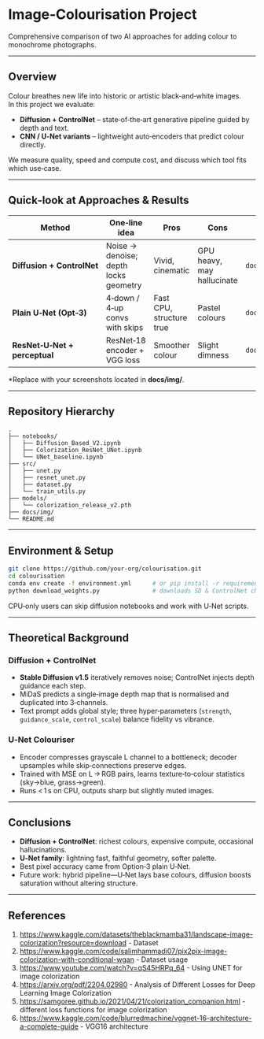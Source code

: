 # Image‑Colourisation Project

Comprehensive comparison of two AI approaches for adding colour to monochrome photographs.

---

## Overview
Colour breathes new life into historic or artistic black‑and‑white images.  
In this project we evaluate:

* **Diffusion + ControlNet** – state‑of‑the‑art generative pipeline guided by depth and text.  
* **CNN / U‑Net variants** – lightweight auto‑encoders that predict colour directly.

We measure quality, speed and compute cost, and discuss which tool fits which use‑case.

---

## Quick‑look at Approaches & Results
| Method | One‑line idea | Pros | Cons | Example* |
|--------|---------------|------|------|----------|
| **Diffusion + ControlNet** | Noise → denoise; depth locks geometry | Vivid, cinematic | GPU heavy, may hallucinate | `docs/img/diffusion.png` |
| **Plain U‑Net (Opt‑3)** | 4‑down / 4‑up convs with skips | Fast CPU, structure true | Pastel colours | `docs/img/unet.png` |
| **ResNet‑U‑Net + perceptual** | ResNet‑18 encoder + VGG loss | Smoother colour | Slight dimness | `docs/img/resnet.png` |

\*Replace with your screenshots located in **docs/img/**.

---

## Repository Hierarchy
```
.
├── notebooks/
│   ├── Diffusion_Based_V2.ipynb
│   ├── Colorization_ResNet_UNet.ipynb
│   └── UNet_baseline.ipynb
├── src/
│   ├── unet.py
│   ├── resnet_unet.py
│   ├── dataset.py
│   └── train_utils.py
├── models/
│   └── colorization_release_v2.pth
├── docs/img/
└── README.md
```

---

## Environment & Setup
```bash
git clone https://github.com/your‑org/colourisation.git
cd colourisation
conda env create -f environment.yml      # or pip install -r requirements.txt
python download_weights.py               # downloads SD & ControlNet checkpoints
```
CPU‑only users can skip diffusion notebooks and work with U‑Net scripts.

---

## Theoretical Background

### Diffusion + ControlNet
* **Stable Diffusion v1.5** iteratively removes noise; ControlNet injects depth guidance each step.  
* MiDaS predicts a single‑image depth map that is normalised and duplicated into 3‑channels.  
* Text prompt adds global style; three hyper‑parameters (`strength`, `guidance_scale`, `control_scale`) balance fidelity vs vibrance.  

### U‑Net Colouriser
* Encoder compresses grayscale L channel to a bottleneck; decoder upsamples while skip‑connections preserve edges.  
* Trained with MSE on L → RGB pairs, learns texture‑to‑colour statistics (sky→blue, grass→green).  
* Runs < 1 s on CPU, outputs sharp but slightly muted images.  

---

## Conclusions
* **Diffusion + ControlNet**: richest colours, expensive compute, occasional hallucinations.  
* **U‑Net family**: lightning fast, faithful geometry, softer palette.  
* Best pixel accuracy came from Option‑3 plain U‑Net.  
* Future work: hybrid pipeline—U‑Net lays base colours, diffusion boosts saturation without altering structure.

---

## References
1. <https://www.kaggle.com/datasets/theblackmamba31/landscape-image-colorization?resource=download> - Dataset
2. <https://www.kaggle.com/code/salimhammadi07/pix2pix-image-colorization-with-conditional-wgan> - Dataset usage
3. <https://www.youtube.com/watch?v=qS45HRPq_64> - Using UNET for image colorization
4. <https://arxiv.org/pdf/2204.02980> - Analysis of Different Losses for Deep Learning Image Colorization
5. <https://samgoree.github.io/2021/04/21/colorization_companion.html> - different loss functions for image colorization
6. <https://www.kaggle.com/code/blurredmachine/vggnet-16-architecture-a-complete-guide> - VGG16 architecture
